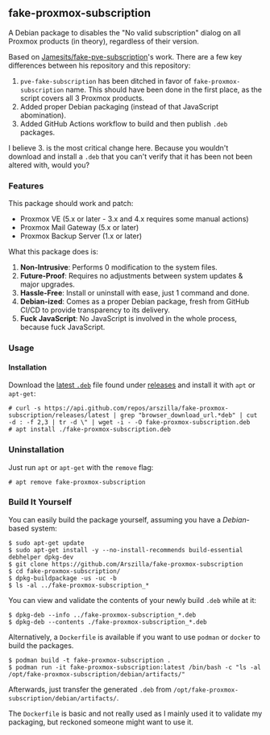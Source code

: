 ## fake-proxmox-subscription
A Debian package to disables the "No valid subscription" dialog on all Proxmox
products (in theory), regardless of their version.

Based on [Jamesits/fake-pve-subscription][1]'s work. There are a few key
differences between his repository and this repository:

1. `pve-fake-subscription` has been ditched in favor of
`fake-proxmox-subscription` name. This should have been done in the first
place, as the script covers all 3 Proxmox products.
2. Added proper Debian packaging (instead of that JavaScript abomination).
3. Added GitHub Actions workflow to build and then publish `.deb` packages.

I believe 3. is the most critical change here. Because you wouldn't download
and install a `.deb` that you can't verify that it has been not been altered
with, would you?

### Features
This package should work and patch:
- Proxmox VE (5.x or later - 3.x and 4.x requires some manual actions)
- Proxmox Mail Gateway (5.x or later)
- Proxmox Backup Server (1.x or later)

What this package does is:
1. **Non-Intrusive**: Performs 0 modification to the system files.
2. **Future-Proof**: Requires no adjustments between system updates & major
upgrades.
3. **Hassle-Free**: Install or uninstall with ease, just 1 command and done.
4. **Debian-ized**: Comes as a proper Debian package, fresh from GitHub CI/CD
to provide transparency to its delivery.
5. **Fuck JavaScript**: No JavaScript is involved in the whole process, because
fuck JavaScript.

### Usage
#### Installation
Download the [latest `.deb`][2] file found under [releases][2] and install it
with `apt` or `apt-get`:

```
# curl -s https://api.github.com/repos/arszilla/fake-proxmox-subscription/releases/latest | grep "browser_download_url.*deb" | cut -d : -f 2,3 | tr -d \" | wget -i - -O fake-proxmox-subscription.deb
# apt install ./fake-proxmox-subscription.deb
```

### Uninstallation
Just run `apt` or `apt-get` with the `remove` flag:

```
# apt remove fake-proxmox-subscription
```

### Build It Yourself
You can easily build the package yourself, assuming you have a *Debian*-based
system:

```
$ sudo apt-get update
$ sudo apt-get install -y --no-install-recommends build-essential debhelper dpkg-dev
$ git clone https://github.com/Arszilla/fake-proxmox-subscription
$ cd fake-proxmox-subscription/
$ dpkg-buildpackage -us -uc -b
$ ls -al ../fake-proxmox-subscription_*
```

You can view and validate the contents of your newly build `.deb` while at it:

```
$ dpkg-deb --info ../fake-proxmox-subscription_*.deb
$ dpkg-deb --contents ./fake-proxmox-subscription_*.deb
```

Alternatively, a `Dockerfile` is available if you want to use `podman` or
`docker` to build the packages.

```
$ podman build -t fake-proxmox-subscription .
$ podman run -it fake-proxmox-subscription:latest /bin/bash -c "ls -al /opt/fake-proxmox-subscription/debian/artifacts/"
```

Afterwards, just transfer the generated `.deb` from
`/opt/fake-proxmox-subscription/debian/artifacts/`.

The `Dockerfile` is basic and not really used as I mainly used it
to validate my packaging, but reckoned someone might want to use it.

[1]: https://github.com/Jamesits/pve-fake-subscription
[2]: https://github.com/Arszilla/fake-proxmox-subscription/releases/latest
[3]: https://github.com/Arszilla/fake-proxmox-subscription/releases
[4]: https://github.com/Jamesits
